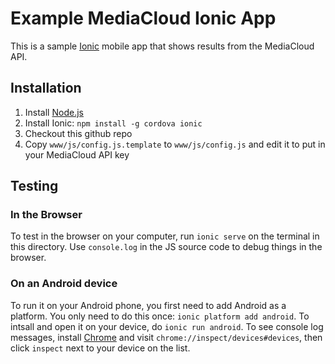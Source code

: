 Example MediaCloud Ionic App
============================

This is a sample [Ionic](http://ionicframework.com) mobile app that shows results from the MediaCloud API.

Installation
------------

1. Install [Node.js](https://nodejs.org/en/)
2. Install Ionic: `npm install -g cordova ionic`
3. Checkout this github repo
4. Copy `www/js/config.js.template` to `www/js/config.js` and edit it to put in your MediaCloud API key

Testing
-------

### In the Browser

To test in the browser on your computer, run `ionic serve` on the terminal in this directory. Use `console.log` in the JS source code to debug things in the browser.

### On an Android device

To run it on your Android phone, you first need to add Android as a platform.  You only need to do 
this once: `ionic platform add android`.  To intsall and open it on your device, do `ionic run android`. To see console log messages, install [Chrome](https://www.google.com/chrome/) and visit `chrome://inspect/devices#devices`, then click `inspect` next to your device on the list.
